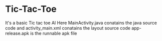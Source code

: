 # Tic-Tac-Toe
It's a basic Tic tac toe AI
Here MainActivity.java conatains the java source code and activity_main.xml conatains the layout source code
app-release.apk is the runnable apk file
